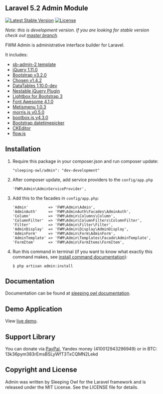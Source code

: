 ## Laravel 5.2 Admin Module

[![Latest Stable Version](https://poser.pugx.org/sleeping-owl/admin/v/stable.svg)](https://packagist.org/packages/fastwebmedia/admin)
[![License](https://poser.pugx.org/sleeping-owl/admin/license.svg)](https://packagist.org/packages/fastwebmedia/admin)

*Note: this is development version. If you are looking for stable version check out [master branch](https://github.com/sleeping-owl/admin).*

FWM Admin is administrative interface builder for Laravel.

It includes:

 - [sb-admin-2 template](http://startbootstrap.com/template-overviews/sb-admin-2/)
 - [jQuery 1.11.0](http://jquery.org)
 - [Bootstrap v3.2.0](http://getbootstrap.com)
 - [Chosen v1.4.2](http://harvesthq.github.io/chosen/)
 - [DataTables 1.10.0-dev](http://www.sprymedia.co.uk)
 - [Nestable jQuery Plugin](http://dbushell.github.io/Nestable/)
 - [Lightbox for Bootstrap 3](https://github.com/ashleydw/lightbox)
 - [Font Awesome 4.1.0](http://fontawesome.io)
 - [Metismenu 1.0.3](https://github.com/onokumus/metisMenu)
 - [morris.js v0.5.0]()
 - [bootbox.js v4.3.0](http://bootboxjs.com)
 - [Bootstrap datetimepicker](http://eonasdan.github.io/bootstrap-datetimepicker/)
 - [CKEditor](http://ckeditor.com)
 - [flow.js](https://github.com/flowjs/flow.js)

## Installation

 1. Require this package in your composer.json and run composer update:

		"sleeping-owl/admin": "dev-development"

 2. After composer update, add service providers to the `config/app.php`

	    'FWM\Admin\AdminServiceProvider',

 3. Add this to the facades in `config/app.php`:

		'Admin'         => 'FWM\Admin\Admin',
		'AdminAuth'     => 'FWM\AdminAuth\Facades\AdminAuth',
		'Column'        => 'FWM\Admin\Columns\Column',
		'ColumnFilter'  => 'FWM\Admin\ColumnFilters\ColumnFilter',
		'Filter'        => 'FWM\Admin\Filter\Filter',
		'AdminDisplay'  => 'FWM\Admin\Display\AdminDisplay',
		'AdminForm'     => 'FWM\Admin\Form\AdminForm',
		'AdminTemplate' => 'FWM\Admin\Templates\Facade\AdminTemplate',
		'FormItem'      => 'FWM\Admin\FormItems\FormItem',

 4. Run this command in terminal (if you want to know what exactly this command makes, see [install command documentation](http://sleeping-owl.github.io/en/Commands/Install.html)):

		$ php artisan admin:install

## Documentation

Documentation can be found at [sleeping owl documentation](http://sleeping-owl.github.io/v3).

## Demo Application

View [live demo](http://sleepingowladmindemo2.cloudcontrolled.com).

## Support Library

You can donate via [PayPal](https://www.paypal.com/cgi-bin/webscr?cmd=_s-xclick&hosted_button_id=AXJMWMRPCBGVA), Yandex money (410012943296949) or in BTC: 13k36pym383rEmsBSLyWfT3TxCQMN2Lekd

## Copyright and License

Admin was written by Sleeping Owl for the Laravel framework and is released under the MIT License. See the LICENSE file for details.
